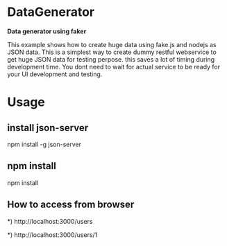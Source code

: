 # DataGenerator
<b>Data generator using faker</b>
<p>This example shows how to create huge data using fake.js and nodejs as JSON data. This is a simplest way to create dummy restful webservice to get huge JSON data for testing perpose. this saves a lot of timing during development time. You dont need to wait for actual service to be ready for your UI development and testing.</p>
<h1>Usage</h1>
<h2>install json-server</h2>
npm install -g json-server

<h2>npm install</h2>

npm install

<h2>How to access from browser</h2>

 <p> *) http://localhost:3000/users </p>
 <p> *) http://localhost:3000/users/1 </p>
